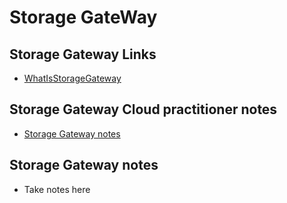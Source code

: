 # **Storage GateWay**

## **Storage Gateway Links**

- [WhatIsStorageGateway](https://docs.aws.amazon.com/storagegateway/latest/userguide/WhatIsStorageGateway.html)

## **Storage Gateway Cloud practitioner notes**

- [Storage Gateway notes](/aws/foundational-level/cloud-practitioner/notes/cloud-concepts-and-technology.md#storage-gateway)

## **Storage Gateway notes**

- Take notes here
